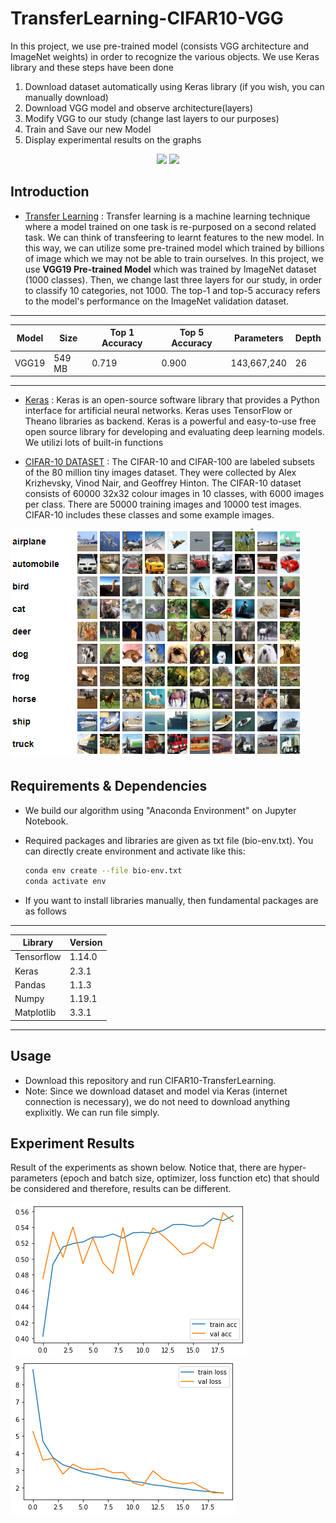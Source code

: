 # TransferLearning-CIFAR10-VGG

 In this project, we use pre-trained model (consists VGG architecture and ImageNet weights) in order to recognize the various objects. We use Keras library and these steps have been done
 1. Download dataset automatically using Keras library (if you wish, you can manually download)
 2. Download VGG model and observe architecture(layers)
 3. Modify VGG to our study (change last layers to our purposes)
 4. Train and Save our new Model
 5. Display experimental results on the graphs
 
<div align="center">
  <img src="https://miro.medium.com/max/1654/0*ED8zSNIy675lVwJR" width="400">
  <img src="https://cdn-images-1.medium.com/max/1600/1*cufAO77aeSWdShs3ba5ndg.jpeg" width="350">
</div>

## Introduction
* [Transfer Learning](https://keras.io/guides/transfer_learning/) : Transfer learning is a machine learning technique where a model trained on one task is re-purposed on a second related task. We can think of transfeering to learnt features to the new model. In this way, we can utilize some pre-trained model which trained by billions of image which we may not be able to train ourselves. In this project, we use **VGG19 Pre-trained Model** which was trained by ImageNet dataset (1000 classes). Then, we change last three layers for our study, in order to classify 10 categories, not 1000. The top-1 and top-5 accuracy refers to the model's performance on the ImageNet validation dataset.
---------------------------------------------------------------------------------------------
| Model       | Size          |  Top 1 Accuracy| Top 5 Accuracy	   |  Parameters     | Depth |
|-------------|-------------  |----------------|-------------------|-----------------|-------|
|   VGG19     |  549 MB       |      0.719    | 0.900             |  143,667,240	   |   26  |
----------------------------------------------------------------------------------------------

* [Keras](https://keras.io/getting_started/) : Keras is an open-source software library that provides a Python interface for artificial neural networks. Keras uses TensorFlow or Theano libraries as backend. Keras is a powerful and easy-to-use free open source library for developing and evaluating deep learning models. We utilizi lots of built-in functions

* [CIFAR-10 DATASET](https://www.cs.toronto.edu/~kriz/cifar.html) : The CIFAR-10 and CIFAR-100 are labeled subsets of the 80 million tiny images dataset. They were collected by Alex Krizhevsky, Vinod Nair, and Geoffrey Hinton. The CIFAR-10 dataset consists of 60000 32x32 colour images in 10 classes, with 6000 images per class. There are 50000 training images and 10000 test images. CIFAR-10 includes these classes and some example images.

![img1](CIFAR10-Images.PNG)

## Requirements & Dependencies
* We build our algorithm using "Anaconda Environment" on Jupyter Notebook.
* Required packages and libraries are given as txt file (bio-env.txt). You can directly create environment and activate like this:
  
  ```bash
  conda env create --file bio-env.txt
  conda activate env
  ```
 * If you want to install libraries manually, then fundamental packages are as follows
 -----------------------------
| Library     |  Version      |
|-------------|-------------  |
|   Tensorflow    |   1.14.0           |
|   Keras         |   2.3.1          |
|   Pandas        |   1.1.3          |
|   Numpy         |   1.19.1            |
|   Matplotlib    |   3.3.1          |
-----------------------------
 
## Usage
* Download this repository and run CIFAR10-TransferLearning.
* Note: Since we download dataset and model via Keras (internet connection is necessary), we do not need to download anything explixitly. We can run file simply. 


## Experiment Results
Result of the experiments as shown below. Notice that, there are hyper-parameters (epoch and batch size, optimizer, loss function etc) that should be considered and therefore, results can be different. 

![res1](accuracy-graph.png) 
![res2](loss-graph.png)
